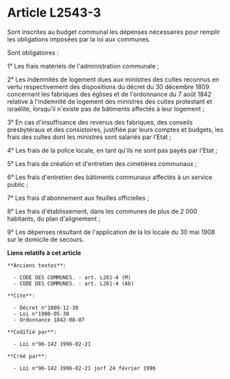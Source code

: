 # Article L2543-3

Sont inscrites au budget communal les dépenses nécessaires pour remplir les obligations imposées par la loi aux communes.

Sont obligatoires :

1° Les frais matériels de l'administration communale ;

2° Les indemnités de logement dues aux ministres des cultes reconnus en vertu respectivement des dispositions du décret du 30
décembre 1809 concernant les fabriques des églises et de l'ordonnance du 7 août 1842 relative à l'indemnité de logement des
ministres des cultes protestant et israélite, lorsqu'il n'existe pas de bâtiments affectés à leur logement ;

3° En cas d'insuffisance des revenus des fabriques, des conseils presbytéraux et des consistoires, justifiée par leurs
comptes et budgets, les frais des cultes dont les ministres sont salariés par l'Etat ;

4° Les frais de la police locale, en tant qu'ils ne sont pas payés par l'Etat ;

5° Les frais de création et d'entretien des cimetières communaux ;

6° Les frais d'entretien des bâtiments communaux affectés à un service public ;

7° Les frais d'abonnement aux feuilles officielles ;

8° Les frais d'établissement, dans les communes de plus de 2 000 habitants, du plan d'alignement ;

9° Les dépenses résultant de l'application de la loi locale du 30 mai 1908 sur le domicile de secours.

**Liens relatifs à cet article**

	**Anciens textes**:

	  - CODE DES COMMUNES. - art. L261-4 (M)
	  - CODE DES COMMUNES. - art. L261-4 (Ab)

	**Cite**:

	  - Décret n°1809-12-30
	  - Loi n°1908-05-30
	  - Ordonnance 1842-08-07

	**Codifié par**:

	  - Loi n°96-142 1996-02-21

	**Créé par**:

	  - Loi n°96-142 1996-02-21 jorf 24 février 1996
